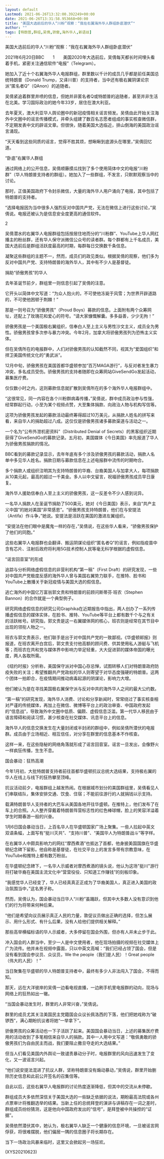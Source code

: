 ```yaml
---
layout: default
Lastmod: 2021-06-26T13:32:00.392249+00:00
date: 2021-06-26T13:31:58.953668+00:00
title: "美国大选前后的华人“川粉”观察：“我在右翼海外华人群组卧底潜伏”"
author: ""
tags: [特朗普,群组,吴倩,骄傲,海外华人,新语丝]
---
```


美国大选前后的华人“川粉”观察：“我在右翼海外华人群组卧底潜伏”

2021年6月20日BBC　　1　　美国2020年大选前后，吴倩每天都长时间埋头看着手机，紧密关注通信软件“电报”（Telegram）。

她加入了近十个右翼海外华人电报群组，群里数以千计的成员几乎都是前任美国总统特朗普（Donald Trump，又译川普）的支持者，当中还有极右翼阴谋论宗派“匿名者Q”（QAnon）的追随者。

吴倩紧追着群里井喷的信息，但她并非匿名者Q或特朗普的追随者，甚至并非生活在北美。学习国际政治的她今年33岁，居住在澳大利亚。

去年夏天，澳大利亚华人舆论圈中的新冠疫情相关谣言频发。吴倩由此开始关注海外中文圈中的谣言传播模式，并牵头组建了数百名志愿者组成的事实核查微信群，不定期发表中文的辟谣文章。但很快，随着美国大选临近，排山倒海的美国政治谣言涌现。

“天天看到这些同质的谣言，觉得不胜其烦，想瞅瞅到底源头在哪里，”吴倩回忆道。

“卧底”右翼华人群组

通过网络上的公开信息，吴倩顺藤摸瓜找到了多个使用简体中文的电报“川粉群”（华人特朗普支持者的群组）。她加入了一些群组，不发言，只默默观察当中的讨论。

那时，正值美国政府下令封杀微信，大量的海外华人用户涌向了电报，其中包括了特朗普的支持者。

“选择电报因为当中很多人强烈反对中国共产党，无法在微信上进行这些讨论，”吴倩说。电报还被认为是信息安全度更高的通信软件。

2

吴倩潜水的右翼华人电报群组包括按居住地而分的“川粉群”、YouTube上华人网红播主的粉丝群，还有华人保守派微信公众号的读者群。每个群都有上千名成员，美国大选前后是群组活跃度最高的时期，每群每日交换数千条信息。

凝聚这些群组的主题不一，然而，成员们的政见类似。根据吴倩的观察，他们多为反对中国共产党、支持特朗普的海外华人，其中有不少人是基督徒。

捐助“骄傲男孩”的华人

去年圣诞节前夕，群组里一则信息引起了吴倩的注意。

它开头以简体中文写道：“为众人抱火的，不可使他冻毙于风雪；为世界开辟道路的，不可使他困顿于荆棘！”

那是一则号召为“骄傲男孩”（Proud Boys）募款的信息。上面附有两个众筹网址，还配上了玫瑰花和爱心的符号。“请大家慷慨解囊。多多益善，少少无拘！”

骄傲男孩是一个美国极右翼组织，信奉白人至上主义与男性沙文主义，成员全为男性。骄傲男孩曾多次参与暴力冲突。今年2月，加拿大将骄傲男孩列为恐怖主义实体。

但在吴倩所在的电报群中，人们对骄傲男孩的认知截然不同，视其为“爱国组织”和捍卫美国传统文化的“勇武派”。

12月中旬，骄傲男孩在美国首都华盛顿参加“百万MAGA游行”，与反对者发生暴力冲突，多名成员受伤。骄傲男孩的支持者随即在众筹网站GiveSendGo发起活动，募集医疗费。

仅仅数小时之内，这则募款信息就扩散到吴倩所在的多个海外华人电报群组中。

“这很常见，同一内容在各个川粉群病毒传播，”吴倩说，群中成员政治参与性强，经常群起行动，小至为某个视频点赞，大至集体捐款、向政治人物与机构写信等。

这项为骄傲男孩发起的募款活动最终筹得超过10万美元，从捐款人姓名的拼写来看，来自华人的捐助超过八成。这仅仅是骄傲男孩诸多募款渠道与活动之一。

一个名为“公布外泄机密资料”（Distributed Denial of Secrets）的黑客组织近期获得了GiveSendGo的募款记录。五月初，美国媒体《今日美国》率先报道了华人为骄傲男孩捐款的情况。

BBC看到的募款记录显示，去年年底有多个涉及骄傲男孩的募款活动，捐款人名单中多见华人姓名。捐款日期与募款信息在上述电报群中流传的时期吻合。

多个捐款人或组织注明其为支持特朗普的华裔、台裔美国人与加拿大人，每项捐款从10美元起，最高的超过一千美金。多人以中文留言，祝福骄傲男孩成员早日康复。

海外华人援助信奉白人至上主义的骄傲男孩，这一反差令不少人感到诧异。

一名华人捐款人在圣诞节捐助了500美元，她对《今日美国》表示，来自“共产主义中国”的她对美国“非常感恩”。“骄傲男孩支持特朗普，他们在与安提法（Antifa）作斗争，”她说。安提法是活跃在美国的激进左翼组织。

“安提法在他们眼中是魔鬼一样的存在，”吴倩说，在这些华人看来，“骄傲男孩保护了他们的同胞。”

这些右翼华人电报群也会翻译、搬运阴谋论组织“匿名者Q”的谣言，例如指疫苗中含有芯片、注射后政府将利用5G技术控制人民等毫无科学根据的虚假信息。

“谣言回音室”的形成

追踪与分析网络虚假信息的非营利机构“第一稿”（First Draft）的研究发现，一些对中国共产党极度反感的海外华人曾与美国右翼势力联手，在推特、脸书和YouTube上散播关于新冠疫情与美国大选的假信息。

逃亡海外的中国亿万富翁郭文贵和特朗普的前顾问斯蒂芬·班农（Stephen Bannon）的合作就是一个典型例子。

研究网络虚假信息的研究公司Graphika在近期报告中指出，两人创办了一系列传播虚假信息的媒体实体，在脸书、推特、YouTube等平台上都有数千个与之有关的活跃帐号。研究指，郭文贵是这一右翼媒体网的核心，班农则是经常在其节目中出现的领衔人物之一。

班农与郭文贵表示，他们联手是出于对中国共产党的一致鄙视。《华盛顿邮报》则报道，在班农离开白宫后，郭文贵支付他高额的顾问费、供其使用私人游艇与飞机等；而班农在共和党与媒体界中影响力举足轻重，大大促进郭的媒体帝国的曝光度，两人各取所需。

《纽约时报》分析称，美国保守派对中国心存忌惮，试图转移人们对特朗普政府防疫失败的关注；希望推翻共产党政权的华人则寄望于对华态度强硬的特朗普。这两个团体一拍即合，在疫情期间推动病毒起源的阴谋论，影响力大增。

他们被认为是在寻找美国极右翼保守派与反对中共的海外华人之间的最大公约数。

“第一稿”的研究发现，海外华人消费、讨论和分享新闻时，常常绕过了事实核查相对严谨的传统媒体，再加上在微信、微博等平台上的政治审查、中国政府发起的“信息战”，导致海外中文圈中低质、偏颇、虚假信息泛滥。第一代华人移民由于语言障碍和阅读习惯，甚少核查在社交媒体、讯息平台上的信息。

海外华人的信息交换发生在大量封闭或半封闭的群组中，例如吴倩所潜伏的电报群。成员由于立场相近、相互信任，对分享在群里的信息基本不作核查。

这样一来，在这些隐秘的网络角落就形成了谣言回音室。谣言一旦发出，会像野火一样疯狂传播，生生不息。

国会暴动：狂热高潮

今年1月初，大批特朗普支持者前往首都华盛顿抗议总统大选结果，支持极右翼的华人在线上与线下的狂热攀至顶峰。

抗议活动前夕，电报群组上越发热闹。在根据城市划分的美国群组里，吴倩看见人们串联结队，集体安排交通、饮食、住宿；不能前往游行的人就捐钱以示支持。

载满特朗普华人支持者的大巴车从美国各地开往华盛顿。在推特上，他们发布了在车上的合照。人人整齐穿戴着特朗普阵营标志性的红色棒球帽，脸上的笑容洋溢着学生时期春游一般的兴奋。

1月6日国会暴动当日，上百名华人在华盛顿国家广场上聚集。一些人拉起中英文双语条幅，上面写有“挺川灭共”、“支持川普”、“美国华人为特朗普战斗”等字样。

在右翼华人中颇具影响力的网红“摩西煮酒”也抵达了首都，他身披美国国旗在华盛顿纪念碑下留影。他自称是基督徒，在社交平台上的发言多带有宗教意味，在YouTube和推特上都有数万粉丝。

在华盛顿纪念碑下，一名华人示威者对摩西煮酒的镜头说，他认为这场"挺川"游行将打破华裔在美国主流文化中“营营役役、只知道工作赚钱”的刻板印象。

“我感觉华人已经变了，华人已经真真正正成为了华裔美国人，真正进入美国的政治氛围当中，”这名男子称。

然而，吴倩认为，国会暴动当日华人“川粉”虽踊跃，但其中大多数人没有意识到他们的行为将带来何种后果。

“他们是希望向议员展示真正人民的力量，敦促议员做出正确的选择，但怎么展示、用什么形式、有什么后果，没有人给他们提供相关解释。”

那些高举横幅标语的华人示威者，大多停留在国会外围，但亦有人并未止步于此。

冲入国会的人群当中，至少一人是中文使用者，他在现场拍摄的视频在社交媒体上广为流传。他并未在视频中露面，只以中英文高喊：“我们已经占领了国会，但是没有看到国会参议员、众议员，We the people（我们是人民）！Great people （伟大的人民）！”

当日聚集在华盛顿的华人特朗普支持者中，最终有多少人非法闯入了国会，不得而知。

那天，远在大洋彼岸的吴倩一边看电视直播，一边刷手机里电报群的动向，现场与网络上的狂热如出一辙。

“当国会暴动发生时，群里的人非常兴奋，”吴倩说。

群里的成员尤其关注美国民主党籍国会众议长佩洛西的下落，他们把她戏称为“破锣西”，满心期盼抗议者将她“一举拿下”。

骄傲男孩的众筹活动也一下子活跃了起来。美国国会暴动当日，上述的募集医疗费用的活动收到了多笔相信来自华人的捐款。其中一人用中文写道：“敬佩勇敢的骄傲男孩们为自由民主而战，我们要阻止撒旦夺走的大选结果。”

但当人们看见美国内外舆论一致谴责暴动分子时，电报群里的风向迅速发生了变化，又一波谣言兴起。

“他们说安提法混进了抗议人群，坚称特朗普没有煽动暴动，”吴倩说，群里开始删除历史信息和此前公开签名的召集信等。

自此以后，这些右翼华人电报群的讨论热度逐渐降低，但其中的交流从未停歇。

群组成员大多依然深信关于美国大选的一些缺乏依据的说法，期盼最高法院或各州点票审计将推翻选举的结果。当新上任的总统拜登的演讲与讲稿存在一词之差时，群组成员纷纷猜测，这是他向中国政府发出的“信号”，是拜登被中共操控的“证据”。

吴倩依然潜伏其中，她认为，极右翼华人缺乏一个健康的信息环境，一旦被谣言网俘获，将很难摆脱，他们偏居一隅的信息圈子将长期存在。

当下一场政治风暴来临时，这里又会掀起另一场狂欢。

(XYS20210623)

